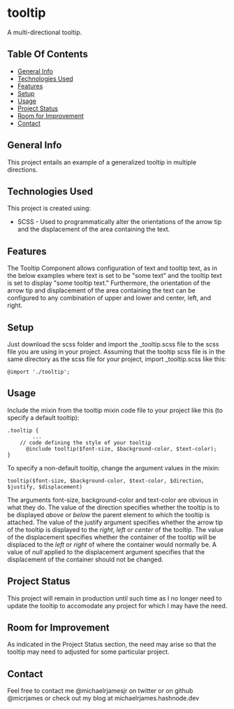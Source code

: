 # tooltip
A multi-directional tooltip.

## Table Of Contents
* [General Info](#general-info)
* [Technologies Used](#technologies-used)
* [Features](#features)
* [Setup](#setup)
* [Usage](#usage)
* [Project Status](#project-status)
* [Room for Improvement](#room-for-improvement)
* [Contact](#contact)

## General Info
This project entails an example of a generalized tooltip in multiple directions.
## Technologies Used
This project is created using:
* SCSS - Used to programmatically alter the orientations of the arrow tip and the displacement of the area containing the text.
## Features
The Tooltip Component allows configuration of text and tooltip text, as in the below examples where text is set to be "some text" and the tooltip text is set to display "some tooltip text." Furthermore, the orientation of the arrow tip and displacement of the area containing the text can be configured to any combination of upper and lower and center, left, and right.
## Setup
Just download the scss folder and import the _tooltip.scss file to the scss file you are using in your project. Assuming that the tooltip scss file is in the same directory as the scss file for your project, import _tooltip.scss like this:
```
@import './tooltip';
```
## Usage
Include the mixin from the tooltip mixin code file to your project like this (to specify a default tooltip):
```
.tooltip {
		...
    // code defining the style of your tooltip
	  @include tooltip($font-size, $background-color, $text-color);
}
```
To specify a non-default tooltip, change the argument values in the mixin:
```
tooltip($font-size, $background-color, $text-color, $direction, $justify, $displacement)
```
The arguments font-size, background-color and text-color are obvious in what they do. The value of the direction specifies whether the tooltip is to be displayed *above* or *below* the parent element to which the tooltip is attached. The value of the justify argument specifies whether the arrow tip of the tooltip is displayed to the *right*, *left* or *center* of the tooltip. The value of the displacement specifies whether the container of the tooltip will be displaced to the *left* or *right* of where the container would normally be. A value of *null* applied to the displacement argument specifies that the displacement of the container should not be changed.
## Project Status
This project will remain in production until such time as I no longer need to update the tooltip to accomodate any project for which I may have the need.
## Room for Improvement
As indicated in the Project Status section, the need may arise so that the tooltip may need to adjusted for some particular project.
## Contact
Feel free to contact me @michaelrjamesjr on twitter or on github @micrjames or check out my blog at michaelrjames.hashnode.dev
